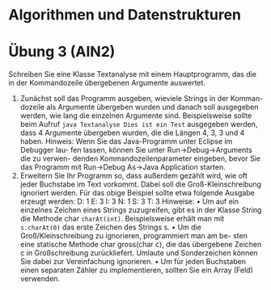 # Algorithmen und Datenstrukturen
# Übung 3 (AIN2)
Schreiben Sie eine Klasse Textanalyse mit einem Hauptprogramm, das die in
der Kommandozeile übergebenen Argumente auswertet.

1. Zunächst soll das Programm ausgeben, wieviele Strings in der Komman-
dozeile als Argumente übergeben wurden und danach soll ausgegeben
werden, wie lang die einzelnen Argumente sind.
Beispielsweise sollte beim Aufruf `java Textanalyse Dies ist ein Test`
ausgegeben werden, dass 4 Argumente übergeben wurden, die die Längen
4, 3, 3 und 4 haben.
Hinweis: Wenn Sie das Java-Programm unter Eclipse im Debugger lau-
fen lassen, können Sie unter Run→Debug→Arguments die zu verwen-
denden Kommandozeilenparameter eingeben, bevor Sie das Programm
mit Run→Debug As→Java Application starten.
2. Erweitern Sie Ihr Programm so, dass außerdem gezählt wird, wie oft
jeder Buchstabe im Text vorkommt. Dabei soll die Groß-Kleinschreibung
ignoriert werden. Für das obige Beispiel sollte etwa folgende Ausgabe
erzeugt werden:
D: 1
E: 3
I: 3
N: 1
S: 3
T: 3
Hinweise:
• Um auf ein einzelnes Zeichen eines Strings zuzugreifen, gibt es in der
Klasse String die Methode char `charAt(int)`. Beispielsweise erhält
man mit `s.charAt(0)` das erste Zeichen des Strings s.
• Um die Groß/Kleinschreibung zu ignorieren, programmiert man am be-
sten eine statische Methode char gross(char c), die das übergebene
Zeichen c in Großschreibung zurückliefert. Umlaute und Sonderzeichen
können Sie dabei zur Vereinfachung ignorieren.
• Um für jeden Buchstaben einen separaten Zähler zu implementieren,
sollten Sie ein Array (Feld) verwenden.

